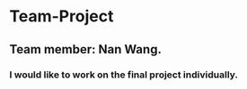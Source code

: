 # Team-Project
## Team member: Nan Wang. 
### I would like to work on the final project individually.
